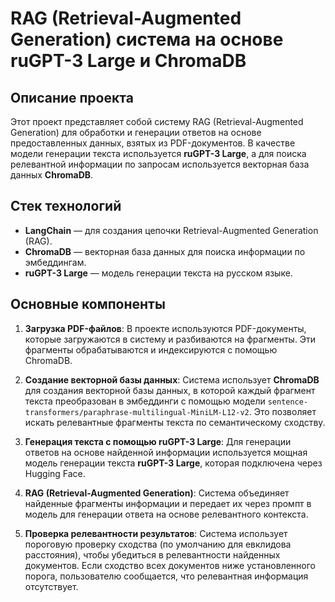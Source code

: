 # RAG (Retrieval-Augmented Generation) система на основе ruGPT-3 Large и ChromaDB

## Описание проекта

Этот проект представляет собой систему RAG (Retrieval-Augmented Generation) для обработки и генерации ответов на основе предоставленных данных, взятых из PDF-документов. В качестве модели генерации текста используется **ruGPT-3 Large**, а для поиска релевантной информации по запросам используется векторная база данных **ChromaDB**.

## Стек технологий
- **LangChain** — для создания цепочки Retrieval-Augmented Generation (RAG).
- **ChromaDB** — векторная база данных для поиска информации по эмбеддингам.
- **ruGPT-3 Large** — модель генерации текста на русском языке.

## Основные компоненты

1. **Загрузка PDF-файлов**:
   В проекте используются PDF-документы, которые загружаются в систему и разбиваются на фрагменты. Эти фрагменты обрабатываются и индексируются с помощью ChromaDB.

2. **Создание векторной базы данных**:
   Система использует **ChromaDB** для создания векторной базы данных, в которой каждый фрагмент текста преобразован в эмбеддинги с помощью модели `sentence-transformers/paraphrase-multilingual-MiniLM-L12-v2`. Это позволяет искать релевантные фрагменты текста по семантическому сходству.

3. **Генерация текста с помощью ruGPT-3 Large**:
   Для генерации ответов на основе найденной информации используется мощная модель генерации текста **ruGPT-3 Large**, которая подключена через Hugging Face.

4. **RAG (Retrieval-Augmented Generation)**:
   Система объединяет найденные фрагменты информации и передает их через промпт в модель для генерации ответа на основе релевантного контекста.

5. **Проверка релевантности результатов**:
   Система использует пороговую проверку сходства (по умолчанию для евклидова расстояния), чтобы убедиться в релевантности найденных документов. Если сходство всех документов ниже установленного порога, пользователю сообщается, что релевантная информация отсутствует.


